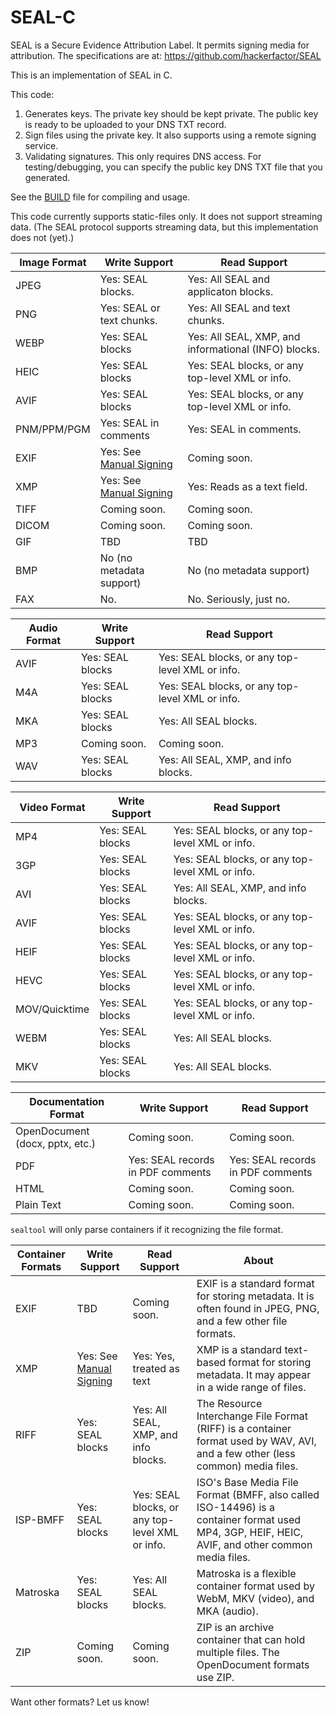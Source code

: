 # SEAL-C
SEAL is a Secure Evidence Attribution Label. It permits signing media for attribution. The specifications are at: https://github.com/hackerfactor/SEAL

This is an implementation of SEAL in C.

This code:
1. Generates keys. The private key should be kept private. The public key is ready to be uploaded to your DNS TXT record.
2. Sign files using the private key. It also supports using a remote signing service.
3. Validating signatures. This only requires DNS access. For testing/debugging, you can specify the public key DNS TXT file that you generated.

See the [BUILD](BUILD.md) file for compiling and usage.

This code currently supports static-files only. It does not support streaming data. (The SEAL protocol supports streaming data, but this implementation does not (yet).)

|Image Format|Write Support|Read Support|
|------|-------------|------------|
|JPEG  |Yes: SEAL blocks.|Yes: All SEAL and applicaton blocks.|
|PNG   |Yes: SEAL or text chunks.|Yes: All SEAL and text chunks.|
|WEBP  |Yes: SEAL blocks|Yes: All SEAL, XMP, and informational (INFO) blocks.|
|HEIC  |Yes: SEAL blocks|Yes: SEAL blocks, or any top-level XML or info.|
|AVIF  |Yes: SEAL blocks|Yes: SEAL blocks, or any top-level XML or info.|
|PNM/PPM/PGM|Yes: SEAL in comments|Yes: SEAL in comments.|
|EXIF  |Yes: See [Manual Signing](BUILD.md#manualsigning)|Coming soon.|
|XMP   |Yes: See [Manual Signing](BUILD.md#manualsigning)|Yes: Reads as a text field.|
|TIFF  |Coming soon.|Coming soon.|
|DICOM |Coming soon.|Coming soon.|
|GIF   |TBD|TBD|
|BMP   |No (no metadata support)|No (no metadata support)|
|FAX   |No.|No. Seriously, just no.|

|Audio Format|Write Support|Read Support|
|------|-------------|------------|
|AVIF  |Yes: SEAL blocks|Yes: SEAL blocks, or any top-level XML or info.|
|M4A   |Yes: SEAL blocks|Yes: SEAL blocks, or any top-level XML or info.|
|MKA   |Yes: SEAL blocks|Yes: All SEAL blocks.|
|MP3   |Coming soon.|Coming soon.|
|WAV   |Yes: SEAL blocks|Yes: All SEAL, XMP, and info blocks.|

|Video Format|Write Support|Read Support|
|------|-------------|------------|
|MP4   |Yes: SEAL blocks|Yes: SEAL blocks, or any top-level XML or info.|
|3GP   |Yes: SEAL blocks|Yes: SEAL blocks, or any top-level XML or info.|
|AVI   |Yes: SEAL blocks|Yes: All SEAL, XMP, and info blocks.|
|AVIF  |Yes: SEAL blocks|Yes: SEAL blocks, or any top-level XML or info.|
|HEIF  |Yes: SEAL blocks|Yes: SEAL blocks, or any top-level XML or info.|
|HEVC  |Yes: SEAL blocks|Yes: SEAL blocks, or any top-level XML or info.|
|MOV/Quicktime |Yes: SEAL blocks|Yes: SEAL blocks, or any top-level XML or info.|
|WEBM  |Yes: SEAL blocks|Yes: All SEAL blocks.|
|MKV   |Yes: SEAL blocks|Yes: All SEAL blocks.|

|Documentation Format|Write Support|Read Support|
|------|-------------|------------|
|OpenDocument (docx, pptx, etc.)|Coming soon.|Coming soon.|
|PDF |Yes: SEAL records in PDF comments|Yes: SEAL records in PDF comments|
|HTML |Coming soon.|Coming soon.|
|Plain Text |Coming soon.|Coming soon.|

`sealtool` will only parse containers if it recognizing the file format.

|Container Formats|Write Support|Read Support|About|
|------|-------------|------------|-----|
|EXIF |TBD |Coming soon.|EXIF is a standard format for storing metadata. It is often found in JPEG, PNG, and a few other file formats.
|XMP |Yes: See [Manual Signing](BUILD.md#manualsigning)|Yes: Yes, treated as text|XMP is a standard text-based format for storing metadata. It may appear in a wide range of files.
|RIFF |Yes: SEAL blocks |Yes: All SEAL, XMP, and info blocks.|The Resource Interchange File Format (RIFF) is a container format used by WAV, AVI, and a few other (less common) media files.|
|ISP-BMFF |Yes: SEAL blocks|Yes: SEAL blocks, or any top-level XML or info.|ISO's Base Media File Format (BMFF, also called ISO-14496) is a container format used MP4, 3GP, HEIF, HEIC, AVIF, and other common media files.|
|Matroska |Yes: SEAL blocks |Yes: All SEAL blocks.|Matroska is a flexible container format used by WebM, MKV (video), and MKA (audio).|
|ZIP |Coming soon. |Coming soon.|ZIP is an archive container that can hold multiple files. The OpenDocument formats use ZIP.|

Want other formats? Let us know!

